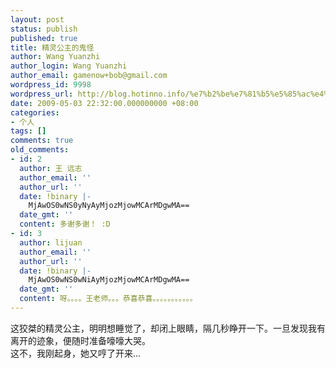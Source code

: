 ```yaml
---
layout: post
status: publish
published: true
title: 精灵公主的鬼怪
author: Wang Yuanzhi
author_login: Wang Yuanzhi
author_email: gamenow+bob@gmail.com
wordpress_id: 9998
wordpress_url: http://blog.hotinno.info/%e7%b2%be%e7%81%b5%e5%85%ac%e4%b8%bb%e7%9a%84%e9%ac%bc%e6%80%aa.html
date: 2009-05-03 22:32:00.000000000 +08:00
categories:
- 个人
tags: []
comments: true
old_comments:
- id: 2
  author: 王 远志
  author_email: ''
  author_url: ''
  date: !binary |-
    MjAwOS0wNS0yNyAyMjozMjowMCArMDgwMA==
  date_gmt: ''
  content: 多谢多谢！ :D
- id: 3
  author: lijuan
  author_email: ''
  author_url: ''
  date: !binary |-
    MjAwOS0wNS0wNiAyMjozMjowMCArMDgwMA==
  date_gmt: ''
  content: 呀。。。。王老师。。。恭喜恭喜。。。。。。。。。。。
---
```

这狡桀的精灵公主，明明想睡觉了，却闭上眼睛，隔几秒睁开一下。一旦发现我有离开的迹象，便随时准备嚎嚎大哭。<br />这不，我刚起身，她又哼了开来…

